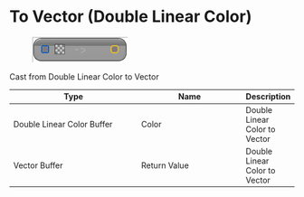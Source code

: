 # To Vector (Double Linear Color)

<div align="left" data-full-width="false">

<figure><img src="To_Vector_(Double_Linear_Color).png" alt=""><figcaption></figcaption></figure>

</div>

Cast from Double Linear Color to Vector

<table>
<thead><tr><th width="250">Type</th><th width="200">Name</th><th>Description</th></tr></thead>
<tbody>
<tr><td>Double Linear Color Buffer</td><td>Color</td><td>Double Linear Color to Vector</td></tr>
<tr><td>Vector Buffer</td><td>Return Value</td><td>Double Linear Color to Vector</td></tr>
</tbody>
</table>